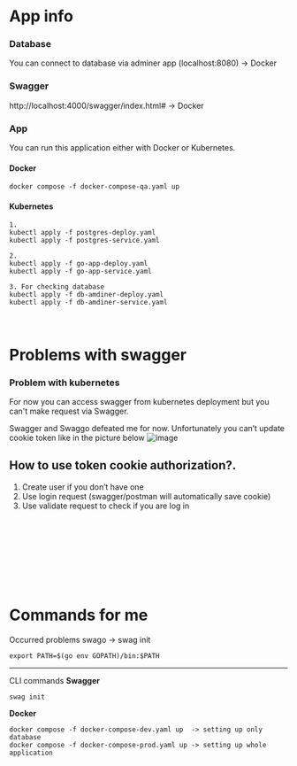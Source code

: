 # App info 

### Database 
You can connect to database via adminer app (localhost:8080) -> Docker

### Swagger 
http://localhost:4000/swagger/index.html#  -> Docker

### App
You can run this application either with Docker or Kubernetes.

#### Docker 
```
docker compose -f docker-compose-qa.yaml up
```

#### Kubernetes
```
1. 
kubectl apply -f postgres-deploy.yaml 
kubectl apply -f postgres-service.yaml 

2. 
kubectl apply -f go-app-deploy.yaml
kubectl apply -f go-app-service.yaml 

3. For checking database
kubectl apply -f db-amdiner-deploy.yaml 
kubectl apply -f db-amdiner-service.yaml 
``` 

<br>

# Problems with swagger 
### Problem with kubernetes
For now you can access swagger from kubernetes deployment but you can't make request via Swagger. 


Swagger and Swaggo defeated  me for now. Unfortunately you can’t update cookie token like in the picture below
![image](https://github.com/adam-pawelek/go_exercise/assets/45467141/be591687-3c8f-4083-a847-ab3921e65d5c)

## How to use token cookie authorization?.
1. Create user if you don’t have one 
2. Use login request (swagger/postman will automatically save cookie)
3. Use validate request to check if you are log in 



<br>
<br>
<br>
<br>
<br>
<br>
<br>




# Commands for me 

Occurred problems swago -> swag init
```
export PATH=$(go env GOPATH)/bin:$PATH
```

---

CLI commands 
**Swagger**
```
swag init
```

**Docker** 
```
docker compose -f docker-compose-dev.yaml up  -> setting up only database
docker compose -f docker-compose-prod.yaml up -> setting up whole application 
```

